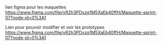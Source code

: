 lien figma pour les maquettes https://www.figma.com/file/yR2h3PDxzq1M5XaEb40ffH/Maquette-sprint-07?node-id=0%3A1


Lien pour pouvoir modifier et voir les prototypes https://www.figma.com/file/yR2h3PDxzq1M5XaEb40ffH/Maquette-sprint-07?node-id=0%3A1
